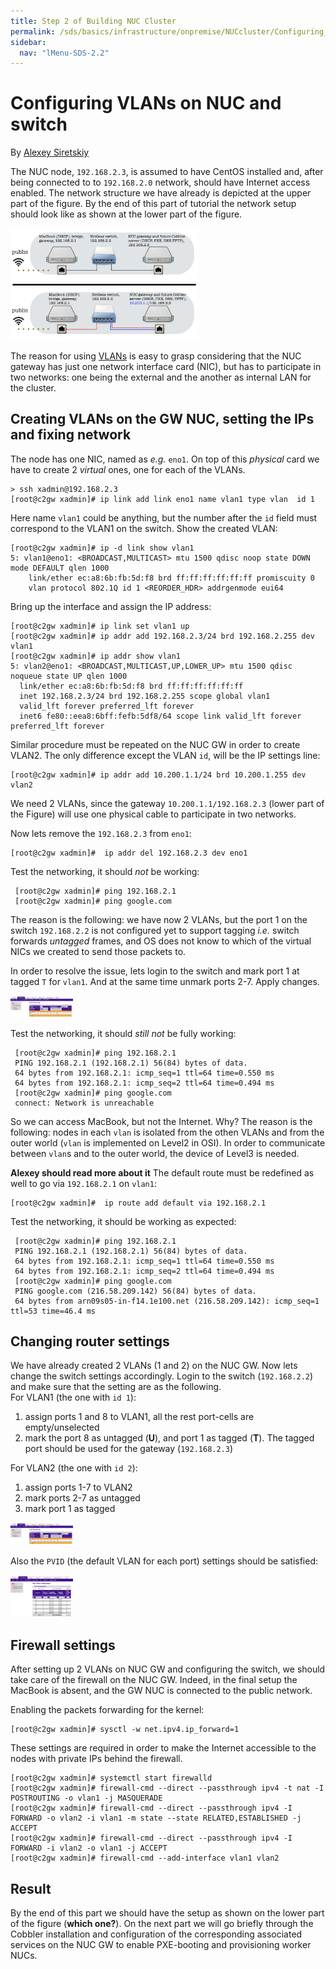 ```yaml
---
title: Step 2 of Building NUC Cluster
permalink: /sds/basics/infrastructure/onpremise/NUCcluster/Configuring_NUC_gateway/
sidebar:
  nav: "lMenu-SDS-2.2"
---
```


Configuring VLANs on NUC and switch
===================================


By [Alexey Siretskiy](https://www.linkedin.com/in/alexey-siretskiy-254992a7/)


The NUC node, `192.168.2.3`, is assumed to have CentOS installed and, after being connected to to `192.168.2.0` network, should have  Internet access enabled.
The network structure we have already is depicted at the upper part of the figure. By the end of this part of tutorial  the  network setup should look like as shown at the lower part of the figure.

<img src="pics/network2.png" alt="Network setup" style="width:300px;"/>

The reason for using [VLANs](https://en.wikipedia.org/wiki/Virtual_LAN) is easy to grasp considering that the NUC gateway has just one network interface card (NIC), but has to participate in two networks: one being  the external and the another as internal LAN for the cluster.

## Creating VLANs on the GW NUC, setting the IPs and fixing network

The node has one NIC, named as *e.g.* `eno1`. On top of this *physical* card we have to create 2 *virtual* ones, one for each of the VLANs.

    > ssh xadmin@192.168.2.3
    [root@c2gw xadmin]# ip link add link eno1 name vlan1 type vlan  id 1
Here name `vlan1` could be anything, but the number after the `id` field must correspond to the VLAN1 on the switch. Show the created VLAN:

    [root@c2gw xadmin]# ip -d link show vlan1
    5: vlan1@eno1: <BROADCAST,MULTICAST> mtu 1500 qdisc noop state DOWN mode DEFAULT qlen 1000
        link/ether ec:a8:6b:fb:5d:f8 brd ff:ff:ff:ff:ff:ff promiscuity 0
        vlan protocol 802.1Q id 1 <REORDER_HDR> addrgenmode eui64
Bring up the interface and assign the IP address:

    [root@c2gw xadmin]# ip link set vlan1 up
    [root@c2gw xadmin]# ip addr add 192.168.2.3/24 brd 192.168.2.255 dev vlan1
    [root@c2gw xadmin]# ip addr show vlan1
    5: vlan2@eno1: <BROADCAST,MULTICAST,UP,LOWER_UP> mtu 1500 qdisc noqueue state UP qlen 1000
      link/ether ec:a8:6b:fb:5d:f8 brd ff:ff:ff:ff:ff:ff
      inet 192.168.2.3/24 brd 192.168.2.255 scope global vlan1
      valid_lft forever preferred_lft forever
      inet6 fe80::eea8:6bff:fefb:5df8/64 scope link valid_lft forever preferred_lft forever


Similar procedure must be repeated on the NUC GW in order to create VLAN2.
The only difference except the VLAN `id`, will be the IP settings line:

    [root@c2gw xadmin]# ip addr add 10.200.1.1/24 brd 10.200.1.255 dev vlan2
We need 2 VLANs, since the gateway `10.200.1.1/192.168.2.3` (lower part of the Figure) will use one physical cable to participate in two networks.

Now lets remove the  `192.168.2.3`   from `eno1`:

    [root@c2gw xadmin]#  ip addr del 192.168.2.3 dev eno1


Test  the networking, it should *not* be working:

     [root@c2gw xadmin]# ping 192.168.2.1
     [root@c2gw xadmin]# ping google.com

The reason is the following: we have now 2 VLANs, but the port 1 on the switch `192.168.2.2` is not configured yet to support tagging *i.e.* switch forwards *untagged* frames, and OS does not know to which of the virtual NICs we created to send those packets to.


In order to resolve the issue, lets login to the switch and mark port 1 at tagged `T` for `vlan1`. And at the same time unmark ports 2-7. Apply changes.

<img src="pics/router_vlan1.png" alt='router setting for VLAN1' style="width:100px;"/>


Test  the networking, it should *still not* be fully working:

     [root@c2gw xadmin]# ping 192.168.2.1
     PING 192.168.2.1 (192.168.2.1) 56(84) bytes of data.
     64 bytes from 192.168.2.1: icmp_seq=1 ttl=64 time=0.550 ms
     64 bytes from 192.168.2.1: icmp_seq=2 ttl=64 time=0.494 ms
     [root@c2gw xadmin]# ping google.com
     connect: Network is unreachable
So we can access MacBook, but not the Internet.
Why? The reason is the following: nodes in each `vlan` is isolated from the othen VLANs and from the outer world (`vlan` is implemented on Level2 in OSI). In order to communicate between `vlan`s and to the outer world, the device of Level3 is needed.

**Alexey should read more about it**
The default route must be redefined as well to go via `192.168.2.1` on `vlan1`:

    [root@c2gw xadmin]#  ip route add default via 192.168.2.1


Test  the networking, it should be working as expected:

     [root@c2gw xadmin]# ping 192.168.2.1
     PING 192.168.2.1 (192.168.2.1) 56(84) bytes of data.
     64 bytes from 192.168.2.1: icmp_seq=1 ttl=64 time=0.550 ms
     64 bytes from 192.168.2.1: icmp_seq=2 ttl=64 time=0.494 ms
     [root@c2gw xadmin]# ping google.com
     PING google.com (216.58.209.142) 56(84) bytes of data.
     64 bytes from arn09s05-in-f14.1e100.net (216.58.209.142): icmp_seq=1 ttl=53 time=46.4 ms






## Changing router settings

We have already created 2 VLANs (1 and 2) on the NUC GW. Now lets change the switch settings accordingly.
Login to the switch (`192.168.2.2`) and make sure that the setting are as the following.\
For VLAN1 (the one with `id 1`):

 1. assign ports 1 and 8 to VLAN1, all the rest port-cells are empty/unselected
 1. mark the port 8 as untagged (**U**), and port 1 as tagged (**T**). The tagged port should be used for the gateway (`192.168.2.3`)

For VLAN2 (the one with `id 2`):

 1. assign ports 1-7 to VLAN2
 1. mark ports 2-7 as untagged
 1. mark port 1 as tagged


<img src="pics/router_vlan2.png" alt='router setting for VLAN2' style="width:100px;"/>

Also the `PVID` (the default VLAN for each port)  settings should be satisfied:

<img src="pics/pvid.png" style="width:100px;"/>






## Firewall settings

After setting up 2 VLANs on NUC GW and configuring the switch, we should take care of the firewall on the NUC GW. Indeed, in the final setup the MacBook is absent, and the GW NUC is connected to the public network.


Enabling the packets forwarding for the kernel:

    [root@c2gw xadmin]# sysctl -w net.ipv4.ip_forward=1

These settings are required in order to make the Internet accessible to the nodes with private IPs behind the firewall.

    [root@c2gw xadmin]# systemctl start firewalld
    [root@c2gw xadmin]# firewall-cmd --direct --passthrough ipv4 -t nat -I POSTROUTING -o vlan1 -j MASQUERADE
    [root@c2gw xadmin]# firewall-cmd --direct --passthrough ipv4 -I FORWARD -o vlan2 -i vlan1 -m state --state RELATED,ESTABLISHED -j ACCEPT
    [root@c2gw xadmin]# firewall-cmd --direct --passthrough ipv4 -I FORWARD -i vlan2 -o vlan1 -j ACCEPT
    [root@c2gw xadmin]# firewall-cmd --add-interface vlan1 vlan2


## Result

By the end of this part we should have the setup as shown on the lower part of the figure (**which one?**). On the next part we will go briefly through the Cobbler installation and configuration of the corresponding associated services on the NUC GW to enable PXE-booting and provisioning  worker NUCs.

